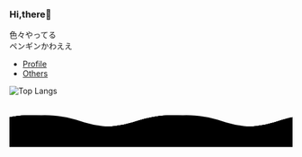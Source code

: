 ### Hi,there🐧

色々やってる  
ペンギンかわええ  

* [Profile](https://satooru.me)
* [Others](https://satooru.nagoya)

![Top Langs](https://github-readme-stats.vercel.app/api/top-langs/?username=SatooRu65536&layout=compact&hide=html)

<link rel="stylesheet" href="./style.css">


<body>
    <div class="🐧">
        <div class="penguin-body">
            <div class="penguin-face">
                <div class="penguin-eyes"></div>
                <div class="penguin-mouth"></div>
            </div>
            <div class="penguin-wings"></div>
            <div class="penguin-leg"></div>
            <div class="surfboard"></div>
        </div>
    </div>
    <div class="wave">
        <svg xmlns="http://www.w3.org/2000/svg" viewBox="0 0 1200 100" width="1200" height="200">
            <defs>
                <path id="wave"
                    d="M2100,25c-100-33.33-200-33.33-300,0-100,33.33-200,33.33-300,0-100-33.33-200-33.33-300,0-100,33.33-200,33.33-300,0-100-33.33-200-33.33-300,0-100,33.33-200,33.33-300,0C200-8.33,100-8.33,0,25V125H2400V25c-100,33.33-200,33.33-300,0Z" />
            </defs>
            <use xlink:href="#wave" />
            <use xlink:href="#wave" x="-30" y="10" />
            <use xlink:href="#wave" x="-60" />
            <use xlink:href="#wave" x="-60" />
            <use xlink:href="#wave" x="-60" />
            <use xlink:href="#wave" x="-60" />
        </svg>
    </div>
</body>